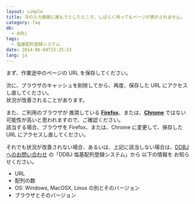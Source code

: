 ```yaml
---
layout: simple
title: 次の入力画面に進もうとしたところ、しばらく待ってもページが表示されません。
category: faq
db:
  - ddbj
tags: 
  - 塩基配列登録システム
date: 2014-06-04T15:25:53
lang: ja
---
```




<p>まず、作業途中のページの URL を保存してください。</p>
<p>次に、ブラウザのキャッシュを削除してから、再度、保存した URL にアクセスし直してください。<br>状況が改善されることがあります。</p>
<!-- Nucleotide Sequence Submission System -->
<p>また、ご利用のブラウザが 推奨している <strong><a href="http://www.mozilla.jp/firefox/download/all/">Firefox</a></strong>、または、<strong><a href="http://www.google.com/chrome">Chrome</a></strong> ではない可能性が高いと思われますので、ご確認ください。<br>該当する場合、ブラウザを Firefox、または、Chrome に変更して、保存した URL にアクセスし直してください。</p>
<p>それでも状況が改善されない場合、あるいは、上記に該当しない場合は、<a href="/contact-ddbj.html#to-ddbj">DDBJへのお問い合わせ</a> の「DDBJ 塩基配列登録システム」から 以下の情報を お知らせください。</p>
<ul>
  <li>URL</li>
  <li>配列の数</li>
  <li>OS: Windows, MacOSX, Linux の別とそのバージョン</li>
  <li>ブラウザとそのバージョン</li>
</ul>
